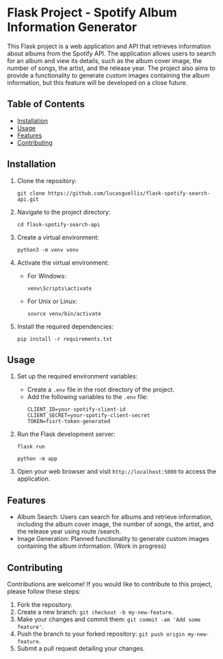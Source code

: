 # Flask Project - Spotify Album Information Generator

This Flask project is a web application and API that retrieves information about albums from the Spotify API. The application allows users to search for an album and view its details, such as the album cover image, the number of songs, the artist, and the release year. The project also aims to provide a functionality to generate custom images containing the album information, but this feature will be developed on a close future.

## Table of Contents

- [Installation](#installation)
- [Usage](#usage)
- [Features](#features)
- [Contributing](#contributing)

## Installation

1. Clone the repository:

   ```
   git clone https://github.com/lucasguellis/flask-spotify-search-api.git
   ```

2. Navigate to the project directory:

   ```
   cd flask-spotify-search-api
   ```

3. Create a virtual environment:

   ```
   python3 -m venv venv
   ```

4. Activate the virtual environment:

   - For Windows:

     ```
     venv\Scripts\activate
     ```

   - For Unix or Linux:

     ```
     source venv/bin/activate
     ```

5. Install the required dependencies:

   ```
   pip install -r requirements.txt
   ```

## Usage

1. Set up the required environment variables:

   - Create a `.env` file in the root directory of the project.
   - Add the following variables to the `.env` file:
     ```
     CLIENT_ID=your-spotify-client-id
     CLIENT_SECRET=your-spotify-client-secret
     TOKEN=fisrt-token-generated
     ```

2. Run the Flask development server:

   ```
   flask run
   ```
    
   ```
   python -m app
   ```

3. Open your web browser and visit `http://localhost:5000` to access the application.

## Features

- Album Search: Users can search for albums and retrieve information, including the album cover image, the number of songs, the artist, and the release year using route /search.
- Image Generation: Planned functionality to generate custom images containing the album information. (Work in progress)

## Contributing

Contributions are welcome! If you would like to contribute to this project, please follow these steps:

1. Fork the repository.
2. Create a new branch: `git checkout -b my-new-feature`.
3. Make your changes and commit them: `git commit -am 'Add some feature'`.
4. Push the branch to your forked repository: `git push origin my-new-feature`.
5. Submit a pull request detailing your changes.
